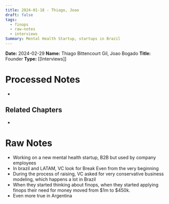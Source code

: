 ```yaml
---
title: 2024-01-18 - Thiago, Joao
draft: false
tags:
  - finops
  - raw-notes
  - interviews
Summary: Mental Health Startup, startups in Brazil
---
```


**Date:** 2024-02-29
**Name:** Thiago Bittencourt Gil, Joao Bogado
**Title:** Founder
**Type:** [[Interviews]]

# Processed Notes
- 

## Related Chapters
- 

# Raw Notes
- Working on a new mental health startup, B2B but used by company employees
- In brazil and LATAM, VC look for Break Even from the very beginning
- During the process of raising, VC asked for very conservative business modeling, which happens a lot in Brazil
- When they started thinking about finops, when they started applying finops their need for money moved from $1m to $450k.
- Even more true in Argentina